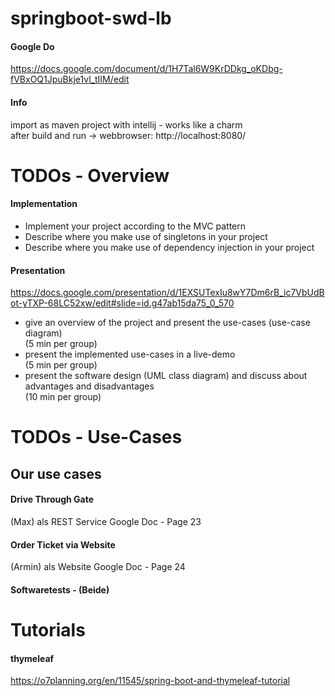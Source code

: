 # springboot-swd-lb
#### Google Do
https://docs.google.com/document/d/1H7Tal6W9KrDDkg_oKDbg-fVBxOQ1JpuBkje1vl_tIIM/edit

#### Info
import as maven project with intellij - works like a charm  
after build and run -> webbrowser: http://localhost:8080/


# TODOs - Overview
#### Implementation
* Implement your project according to the MVC pattern
* Describe where you make use of singletons in your project
* Describe where you make use of dependency injection in your project
#### Presentation
https://docs.google.com/presentation/d/1EXSUTexIu8wY7Dm6rB_ic7VbUdBot-yTXP-68LC52xw/edit#slide=id.g47ab15da75_0_570
* give an overview of the project and present the use-cases (use-case diagram)  
  (5 min per group)
* present the implemented use-cases in a live-demo  
  (5 min per group)
* present the software design (UML class diagram) and discuss about advantages and disadvantages  
  (10 min per group)
  
# TODOs - Use-Cases
## Our use cases
#### Drive Through Gate
(Max) als REST Service
Google Doc - Page 23 

#### Order Ticket via Website
(Armin) als Website
Google Doc - Page 24  

#### Softwaretests - (Beide)


# Tutorials
#### thymeleaf
https://o7planning.org/en/11545/spring-boot-and-thymeleaf-tutorial

